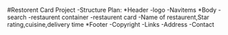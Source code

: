 #Restorent Card Project
 -Structure
   Plan:
        *Header
            -logo
            -Navitems
        *Body
            -search
            -restaurent container
            -restaurent card
            -Name of restaurent,Star rating,cuisine,delivery time
        *Footer
            -Copyright
            -Links
            -Address
            -Contact



